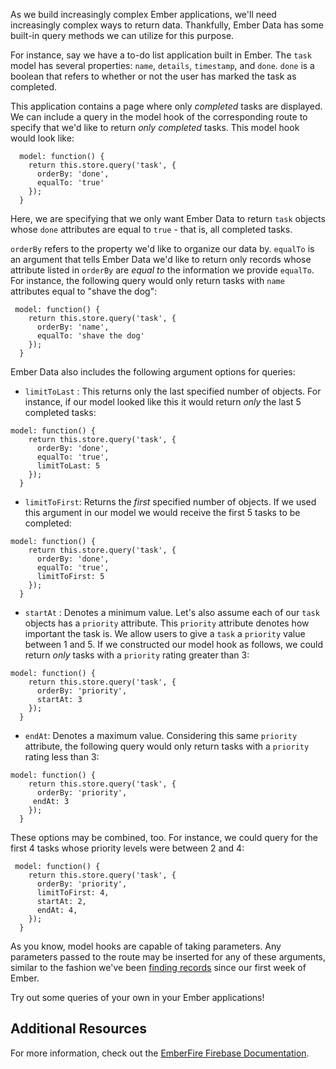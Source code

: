 As we build increasingly complex Ember applications, we'll need increasingly complex ways to return data. Thankfully, Ember Data has some built-in query methods we can utilize for this purpose. 

For instance, say we have a to-do list application built in Ember. The `task` model has several properties: `name`, `details`, `timestamp`, and `done`. `done` is a boolean that refers to whether or not the user has marked the task as completed.

This application contains a page where only  _completed_ tasks are displayed. We can include a query in the model hook of the corresponding route to specify that we'd like to return _only completed_ tasks. This model hook would look like:

```
  model: function() {
    return this.store.query('task', {
      orderBy: 'done',
      equalTo: 'true'
    });
  }

```

Here, we are specifying that we only want Ember Data to return `task` objects whose `done` attributes are equal to `true` - that is, all completed tasks. 

`orderBy` refers to the property we'd like to organize our data by. `equalTo` is an argument that tells Ember Data we'd like to return only records whose attribute listed in `orderBy` are _equal to_ the information we provide `equalTo`. For instance, the following query would only return tasks with `name` attributes equal to "shave the dog": 

```
 model: function() {
    return this.store.query('task', {
      orderBy: 'name',
      equalTo: 'shave the dog'
    });
  }

```

Ember Data also includes the following argument options for queries: 

*  `limitToLast` : This returns only the last specified number of objects. For instance, if our model looked like this it would return _only_ the last 5 completed tasks:

```
model: function() {
    return this.store.query('task', {
      orderBy: 'done',
      equalTo: 'true',
      limitToLast: 5
    });
  }
```

* `limitToFirst`: Returns the _first_ specified number of objects. If we used this argument in our model we would receive the first 5 tasks to be completed:

```
model: function() {
    return this.store.query('task', {
      orderBy: 'done',
      equalTo: 'true',
      limitToFirst: 5
    });
  }
```

* `startAt` : Denotes a minimum value. Let's also assume each of our `task` objects has a `priority` attribute. This `priority` attribute denotes how important the task is. We allow users to give a `task` a `priority` value between 1 and 5. If we constructed our model hook as follows, we could return _only_ tasks with a `priority` rating greater than 3:

```
model: function() {
    return this.store.query('task', {
      orderBy: 'priority',
      startAt: 3
    });
  }
```

*  `endAt`: Denotes a maximum value. Considering this same `priority` attribute, the following query would only return tasks with a `priority` rating less than 3:

```
model: function() {
    return this.store.query('task', {
      orderBy: 'priority',
     endAt: 3
    });
  }
```

These options may be combined, too. For instance, we could query for the first 4 tasks whose priority levels were between 2 and 4:

```
 model: function() {
    return this.store.query('task', {
      orderBy: 'priority',
      limitToFirst: 4,
      startAt: 2,
      endAt: 4,
    });
  }
```

As you know, model hooks are capable of taking parameters. Any parameters passed to the route may be inserted for any of these arguments, similar to the fashion we've been [finding records](https://www.learnhowtoprogram.com/javascript/ember-js/dynamic-routing-find-record) since our first week of Ember. 

Try out some queries of your own in your Ember applications! 

## Additional Resources

For more information, check out the [EmberFire Firebase Documentation](https://www.firebase.com/docs/web/libraries/ember/api.html).
